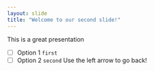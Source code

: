 ```yaml
---
layout: slide
title: "Welcome to our second slide!"
---
```

This is a great presentation
- [ ] Option 1 `first`
- [ ] Option 2 `second`
Use the left arrow to go back!
